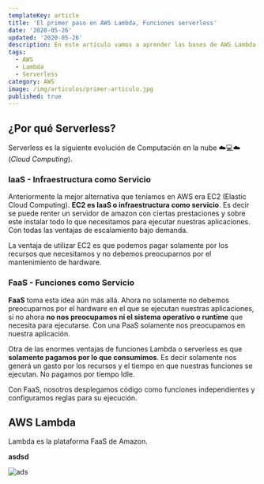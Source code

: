 ```yaml
---
templateKey: article
title: 'El primer paso en AWS Lambda, Funciones serverless'
date: '2020-05-26'
updated: '2020-05-26'
description: En este artículo vamos a aprender las bases de AWS Lambda creando un hola mundo de una función serverless.
tags:
  - AWS
  - Lambda
  - Serverless
category: AWS
image: /img/articulos/primer-articulo.jpg
published: true
---
```


## ¿Por qué Serverless?

Serverless es la siguiente evolución de Computación en la nube ☁️💻☁️ (_Cloud Computing_).

### IaaS - Infraestructura como Servicio

Anteriormente la mejor alternativa que teníamos en AWS era EC2 (Elastic Cloud Computing). **EC2 es IaaS o infraestructura como servicio**. Es decir se puede renter un servidor de amazon con ciertas prestaciones y sobre este instalar todo lo que necesitamos para ejecutar nuestras aplicaciones. Con todas las ventajas de escalamiento bajo demanda.

La ventaja de utilizar EC2 es que podemos pagar solamente por los recursos que necesitamos y no debemos preocuparnos por el mantenimiento de hardware.

### FaaS - Funciones como Servicio

**FaaS** toma esta idea aún más allá. Ahora no solamente no debemos preocuparnos por el hardware en el que se ejecutan nuestras aplicaciones, si no ahora **no nos preocupamos ni el sistema operativo o runtime** que necesita para ejecutarse. Con una PaaS solamente nos preocupamos en nuestra aplicación.

Otra de las enormes ventajas de funciones Lambda o serverless es que **solamente pagamos por lo que consumimos**. Es decir solamente nos generá un gasto por los recursos y el tiempo en que nuestras funciones se ejecutan. No pagamos por tiempo Idle.

Con FaaS, nosotros desplegamos código como funciones independientes y configuramos reglas para su ejecución. 


## AWS Lambda

Lambda es la plataforma FaaS de Amazon.


<div class="text-center">
  
  **asdsd**
  
</div>

![ads](/img/articulos/aws-lambda-hola-mundo/faas.png "iamgetitle")
